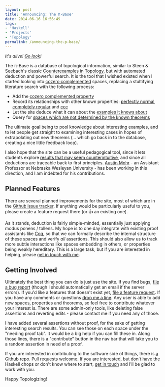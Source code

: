 ```yaml
---
layout: post
title: 'Announcing: The π-Base'
date: 2014-06-16 16:56:49
tags:
- 'Haskell'
- 'Projects'
- 'Topology'
permalink: /announcing-the-p-base/
---
```

_It's alive! [Go look](http://topology.jdabbs.com)!_

The π-Base is a database of topological information, similar to Steen & Seebach's classic [Counterexamples in Topology](http://books.google.com/books/about/Counterexamples_in_Topology.html?id=DkEuGkOtSrUC), but with automated deduction and powerful search. It is the tool that I wished existed when I started looking into [cozero complemented](http://topology.jdabbs.com/properties/61) spaces, replacing a stultifying literature search with the following process:

* Add the [cozero complemented property](http://topology.jdabbs.com/properties/61)
* Record its relationships with other known properties: [perfectly normal](http://topology.jdabbs.com/theorems/180), [completely regular](http://topology.jdabbs.com/theorems/126) and [ccc](http://topology.jdabbs.com/theorems/145)
* Let the site deduce what it can about the [examples it knows about](http://topology.jdabbs.com/spaces)
* Query for [spaces which are not determined by the known theorems](http://topology.jdabbs.com/search?q=%3F%7B%2261%22%3Atrue%7D)

The ultimate goal being to pool knowledge about interesting examples, and to let people get straight to examining interesting cases in hopes of extrapolating out new theorems (... which go back in to the database, creating a nice little feedback loop).

I also hope that the site can be a useful pedagogical tool, since it lets students explore [results that may seem counterintuitive](http://topology.jdabbs.com/search?q=%7B%22and%22%3A%5B%7B%2228%22%3Atrue%7D%2C%7B%2226%22%3Atrue%7D%2C%7B%2227%22%3Afalse%7D%5D%7D), and since all deductions are traceable back to first principles. [Austin Mohr](http://austinmohr.com/home/) - an Assistant Professor at Nebraska Wesleyan University - has been working in this direction, and I am indebted for his contributions.

## Planned Features

There are several planned improvements for the site, most of which are in the [Github issue tracker](https://github.com/jamesdabbs/pi-base.hs/issues?state=open). If anything would be particularly useful to you, please create a feature request there (or :+1: an existing one).

As it stands, deduction is fairly simple-minded, essentially just applying modus ponens / tollens. My hope is to one day integrate with existing proof assistants like [Coq](http://coq.inria.fr/), so that we can formally describe the internal structure of these spaces and verify _all_ assertions. This should also allow us to track more subtle interactions like spaces embedding in others, or properties being weakly hereditary. This is a large task, but if you are interested in helping, please [get in touch with me](mailto:jamesdabbs+pibase@gmail.com).

## Getting Involved

Ultimately the best thing you can do is just use the site. If you find bugs, [file a bug report](https://github.com/jamesdabbs/pi-base.hs/issues?state=open) (though I should automatically get an email if the server errors). If you'd like a features that doesn't exist yet, [file a feature request](https://github.com/jamesdabbs/pi-base.hs/issues?state=open). If you have any comments or questions [drop me a line](mailto:jamesdabbs+pibase@gmail.com). Any user is able to add new spaces, properties and theorems, so feel free to contribute whatever your interest is. There are some admin-only tools, like deleting false assertions and reverting edits - please contact me if you need any of those.

I have added several assertions without proof, for the sake of getting interesting search results. You can see those on each space under the "needing proof tab". It would be a big help if you can fill these in. Along those lines, there is a "contribute" button in the nav bar that will take you to a random assertion in need of a proof.

If you are interested in contributing to the software side of things, there is [a Github repo](https://github.com/jamesdabbs/pi-base.hs). Pull requests welcome. If you are interested, but don't have the Haskell chops or don't know where to start, [get in touch](mailto:jamesdabbs+pibase@gmail.com) and I'll be glad to work with you.

Happy Topologizing!
